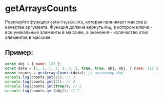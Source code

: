 # getArraysCounts

Реализуйте функцию `getArraysCounts`, которая принимает массив в качестве аргумента. Функция должна вернуть `Map`, в котором ключи - все уникальные элементы в массиве, а значения - количество этих элементов в массиве.

## Пример:

```javascript
const obj = { name: 123 };
const data = [1, 1, 1, 2, 2, 2, 2, true, true, obj, obj, { name: 123 }];
const counts = getArraysCounts(data); // экземпляр Map
console.log(counts.get(1)); // 3
console.log(counts.get(2)); // 4
console.log(counts.get(true)); // 2
console.log(counts.get(obj)); // 2
```
